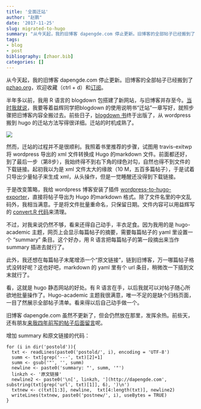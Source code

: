 ```yaml
---
title: '全面迁站'
author: "赵鹏"
date: '2017-11-25'
slug: migrated-to-hugo
summary: "从今天起，我的旧博客 dapengde.com 停止更新。旧博客的全部帖子已经搬到了 pzhao.org."
tags:
- blog
- post
bibliography: [zhaor.bib]
categories: []
---
```


从今天起，我的旧博客 dapengde.com 停止更新。旧博客的全部帖子已经搬到了 [pzhao.org](http://www.pzhao.org)，欢迎收藏（ctrl + d）和[订阅](http://www.pzhao.org/zh/index.xml)。

半年多以前，我用 R 语言的 blogdown 包搭建了新网站，与旧博客并存至今。[当时我就说](http://www.pzhao.org/archives/19323/)，我要等着益辉同学把blogdown 的使用说明书“迁站”一章写好，就照步骤把旧博客内容全搬过去。前些日子，[blogdown 书](https://bookdown.org/yihui/blogdown)终于出版了，从 wordpress 搬到 hugo 的迁站方法写得很详细。迁站的时机成熟了。

![](https://media.defense.gov/2012/Mar/19/2000168920/670/394/0/120319-F-JZ014-905.JPG)

然而，迁站的过程并不是很顺利。我照着书里推荐的步骤，试图用 travis-exitwp 将 wordpress 导出的 xml 文件转换成 Hugo 的markdown 文件。前面都还好，到了最后一步（第8步），我始终得不到右下角的绿色对勾，自然也得不到文件的下载链接。起初我以为是 xml 文件太大的缘故（10 M，五百多篇帖子），于是试着只导出少量帖子来生成 xml，从头操作，但是一觉睡醒还没得到下载链接。

于是改变策略，我给 wordpress 博客安装了插件 [wordpress-to-hugo-exporter](https://github.com/SchumacherFM/wordpress-to-hugo-exporter)，直接将帖子导出为 Hugo 的markdown 格式。除了文件名里的中文乱码外，我相当满意。于是将文件批量重命名，只保留日期。文件内容可以用益辉写的 [convert.R 代码](https://github.com/yihui/oldblog_xml/blob/master/convert.R)来清理。

不过，对我来说仍然不够，看来还得自己动手，丰衣足食。因为我用的是 hugo-academic 主题，网页上会显示每篇帖子的摘要，需要每篇帖子的 yaml 里设置一个 “summary” 条目。这个好办，用 R 语言把每篇帖子的第一段摘出来当作 summary 插进去就行了。

此外，我还想在每篇帖子末尾增添一个“原文链接”，链到旧博客，万一哪篇帖子格式没转好呢？这也好吧，markdown 的 yaml 里有个 url 条目，稍微改一下插到文末就行了。

看，这就是 hugo 静态网站的好处。有 R 语言在手，以后我就可以对帖子随心所欲地批量操作了。Hugo-academic 主题我很满意，唯一不足的是缺个归档页面，一目了然展示全部帖子清单。看来得以后自己动手做一个。

旧博客 dapengde.com 虽然不更新了，但会仍然放在那里，发挥余热。前些天，还有朋友[来我四年前写的帖子后面留言](http://dapengde.com/archives/14752#comment-153909)呢。

增加 summary 和原文链接的代码：

```
for (i in dir('postold')){
  txt <- readLines(paste0('postold/', i), encoding = 'UTF-8')
  summ <- txt[grep('---', txt)[2]+1]
  summ <- gsub('"', '', summ)
  newline <- paste0('summary: "', summ, '"')
  linkzh <- '原文链接'
  newline2 <- paste0('\n[', linkzh, '](http://dapengde.com', substring(txt[grep('url', txt)[1]], 6), ')\n')
  txtnew <- c(txt[1:3], newline,  txt[4:length(txt)], newline2)
  writeLines(txtnew, paste0('postnew/', i), useBytes = TRUE)
}
```
